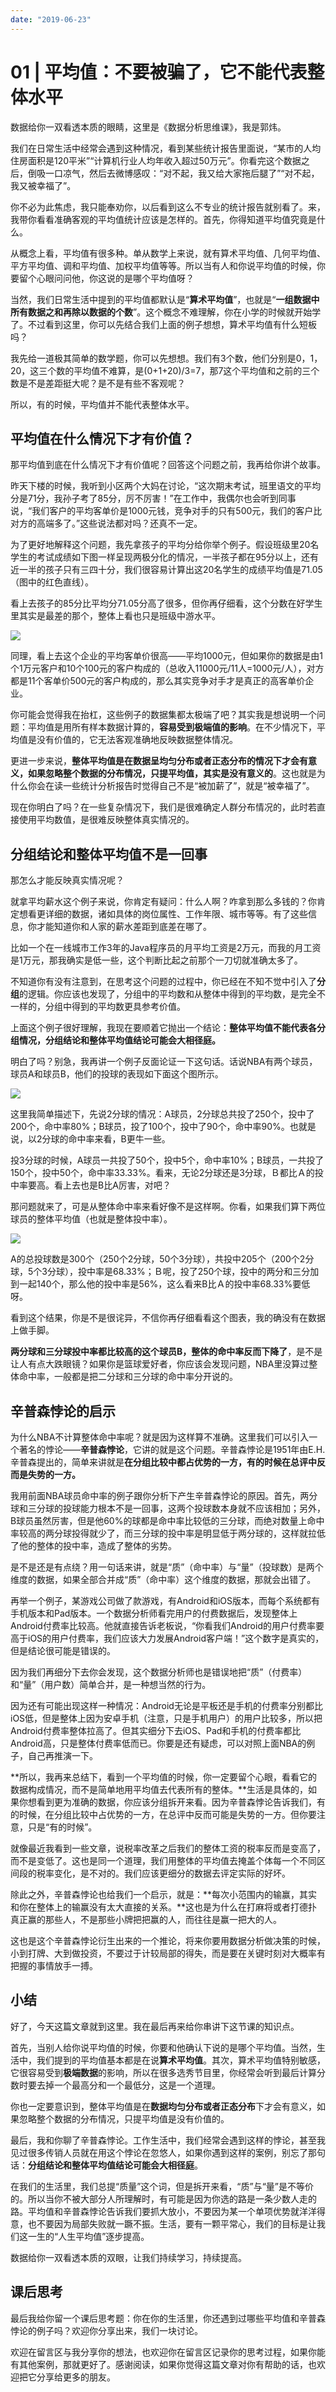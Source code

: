 ```yaml
---
date: "2019-06-23"
---  
```

      
# 01 | 平均值：不要被骗了，它不能代表整体水平
数据给你一双看透本质的眼睛，这里是《数据分析思维课》，我是郭炜。

我们在日常生活中经常会遇到这种情况，看到某些统计报告里面说，“某市的人均住房面积是120平米”“计算机行业人均年收入超过50万元”。你看完这个数据之后，倒吸一口凉气，然后去微博感叹：“对不起，我又给大家拖后腿了”“对不起，我又被幸福了”。

你不必为此焦虑，我只能奉劝你，以后看到这么不专业的统计报告就别看了。来，我带你看看准确客观的平均值统计应该是怎样的。首先，你得知道平均值究竟是什么。

从概念上看，平均值有很多种。单从数学上来说，就有算术平均值、几何平均值、平方平均值、调和平均值、加权平均值等等。所以当有人和你说平均值的时候，你要留个心眼问问他，你这说的是哪个平均值呀？

当然，我们日常生活中提到的平均值都默认是“**算术平均值**”，也就是“**一组数据中所有数据之和再除以数据的个数**”。这个概念不难理解，你在小学的时候就开始学了。不过看到这里，你可以先结合我们上面的例子想想，算术平均值有什么短板吗？

我先给一道极其简单的数学题，你可以先想想。我们有3个数，他们分别是0，1，20，这三个数的平均值不难算，是\(0+1+20\)/3=7，那7这个平均值和之前的三个数是不是差距挺大呢？是不是有些不客观呢？

<!-- [[[read_end]]] -->

所以，有的时候，平均值并不能代表整体水平。

## 平均值在什么情况下才有价值？

那平均值到底在什么情况下才有价值呢？回答这个问题之前，我再给你讲个故事。

昨天下楼的时候，我听到小区两个大妈在讨论，“这次期末考试，班里语文的平均分是71分，我孙子考了85分，厉不厉害！”在工作中，我偶尔也会听到同事说，“我们客户的平均客单价是1000元钱，竞争对手的只有500元，我们的客户比对方的高端多了。”这些说法都对吗？还真不一定。

为了更好地解释这个问题，我先拿孩子的平均分给你举个例子。假设班级里20名学生的考试成绩如下图一样呈现两极分化的情况，一半孩子都在95分以上，还有近一半的孩子只有三四十分，我们很容易计算出这20名学生的成绩平均值是71.05（图中的红色直线）。

看上去孩子的85分比平均分71.05分高了很多，但你再仔细看，这个分数在好学生里其实是最差的那个，整体上看也只是班级中游水平。

![](/images/数据分析思维课/02.数据分析基础/resourceimage7fab7f7c7aef0fd8e22fd002f73a7a46b7ab.jpg)

同理，看上去这个企业的平均客单价很高——平均1000元，但如果你的数据是由1个1万元客户和10个100元的客户构成的（总收入11000元/11人=1000元/人），对方都是11个客单价500元的客户构成的，那么其实竞争对手才是真正的高客单价企业。

你可能会觉得我在抬杠，这些例子的数据集都太极端了吧？其实我是想说明一个问题：平均值是用所有样本数据计算的，**容易受到极端值的影响**。在不少情况下，平均值是没有价值的，它无法客观准确地反映数据整体情况。

更进一步来说，**整体平均值是在数据呈均匀分布或者正态分布的情况下才会有意义，如果忽略整个数据的分布情况，只提平均值，其实是没有意义的**。这也就是为什么你会在读一些统计分析报告时觉得自己不是“被加薪了”，就是“被幸福了”。

现在你明白了吗？在一些复杂情况下，我们是很难确定人群分布情况的，此时若直接使用平均数值，是很难反映整体真实情况的。

## 分组结论和整体平均值不是一回事

那怎么才能反映真实情况呢？

就拿平均薪水这个例子来说，你肯定有疑问：什么人啊？咋拿到那么多钱的？你肯定想看更详细的数据，诸如具体的岗位属性、工作年限、城市等等。有了这些信息，你才能知道你和人家的薪水差距到底差在哪了。

比如一个在一线城市工作3年的Java程序员的月平均工资是2万元，而我的月工资是1万元，那我确实是低一些，这个判断比起之前那个一刀切就准确太多了。

不知道你有没有注意到，在思考这个问题的过程中，你已经在不知不觉中引入了**分组**的逻辑。你应该也发现了，分组中的平均数和从整体中得到的平均数，是完全不一样的，分组中得到的平均数更具参考价值。

上面这个例子很好理解，我现在要顺着它抛出一个结论：**整体平均值不能代表各分组情况，分组结论和整体平均值结论可能会大相径庭。**

明白了吗？别急，我再讲一个例子反面论证一下这句话。话说NBA有两个球员，球员A和球员B，他们的投球的表现如下面这个图所示。

![](/images/数据分析思维课/02.数据分析基础/resourceimage393039f22a9b0334591cf1836cc344ed4230.jpg)

这里我简单描述下，先说2分球的情况：A球员，2分球总共投了250个，投中了200个，命中率80\%；B球员，投了100个，投中了90个，命中率90\%。也就是说，以2分球的命中率来看，B更牛一些。

投3分球的时候，A球员一共投了50个，投中5个，命中率10\%；B球员，一共投了150个，投中50个，命中率33.33\%。看来，无论2分球还是3分球，Ｂ都比Ａ的投中率要高。看上去也是B比A厉害，对吧？

那问题就来了，可是从整体命中率来看好像不是这样啊。你看，如果我们算下两位球员的整体平均值（也就是整体投中率）。

![](/images/数据分析思维课/02.数据分析基础/resourceimage9f369f1726a5a5431b0fab08ed8c51373e36.jpg)

A的总投球数是300个（250个2分球，50个3分球），共投中205个（200个2分球，5个3分球），投中率是68.33\%；Ｂ呢，投了250个球，投中的两分和三分加到一起140个，那么他的投中率是56\%，这么看来B比Ａ的投中率68.33\%要低呀。

看到这个结果，你是不是很诧异，不信你再仔细看看这个图表，我的确没有在数据上做手脚。

**两分球和三分球投中率都比较高的这个球员B，整体的命中率反而下降了**，是不是让人有点大跌眼镜？如果你是篮球爱好者，你应该会发现问题，NBA里没算过整体命中率，一般都是把二分球和三分球的命中率分开说的。

## 辛普森悖论的启示

为什么NBA不计算整体命中率呢？就是因为这样算不准确。这里我们可以引入一个著名的悖论——**辛普森悖论**，它讲的就是这个问题。辛普森悖论是1951年由E.H.辛普森提出的，简单来讲就是**在分组比较中都占优势的一方，有的时候在总评中反而是失势的一方。**

我用前面NBA球员命中率的例子跟你分析下产生辛普森悖论的原因。首先，两分球和三分球的投球能力根本不是一回事，这两个投球数本身就不应该相加；另外，B球员虽然厉害，但是他60\%的球都是命中率比较低的三分球，而绝对数量上命中率较高的两分球投得就少了，而三分球的投中率是明显低于两分球的，这样就拉低了他的整体的投中率，造成了整体的劣势。

是不是还是有点绕？用一句话来讲，就是“质”（命中率）与“量”（投球数）是两个维度的数据，如果全部合并成“质”（命中率）这个维度的数据，那就会出错了。

再举一个例子，某游戏公司做了款游戏，有Android和iOS版本，而每个系统都有手机版本和Pad版本。一个数据分析师看完用户的付费数据后，发现整体上Android付费率比较高。他就直接告诉老板说，“你看我们Android的用户付费率要高于iOS的用户付费率，我们应该大力发展Android客户端！”这个数字是真实的，但是结论很可能是错误的。

因为我们再细分下去你会发现，这个数据分析师也是错误地把“质”（付费率）和“量”（用户数）简单合并，是一种想当然的行为。

因为还有可能出现这样一种情况：Android无论是平板还是手机的付费率分别都比iOS低，但是整体上因为安卓手机（注意，只是手机用户）的用户比较多，所以把Android付费率整体拉高了。但其实细分下去iOS、Pad和手机的付费率都比Android高，只是整体付费率低而已。你要是还有疑虑，可以对照上面NBA的例子，自己再推演一下。

**所以，我再来总结下，看到一个平均值的时候，你一定要留个心眼，看看它的数据构成情况，而不是简单地用平均值去代表所有的整体。**生活是具体的，如果你想看到更为准确的数据，你应该分组拆开来看。因为辛普森悖论告诉我们，有的时候，在分组比较中占优势的一方，在总评中反而可能是失势的一方。但你要注意，只是“有的时候”。

就像最近我看到一些文章，说税率改革之后我们的整体工资的税率反而是变高了，而不是变低了。这也是同一个道理，我们用整体的平均值去掩盖个体每一个不同区间段的税率变化，是不对的。我们应该更细分的数据去评定实际的好坏。

除此之外，辛普森悖论也给我们一个启示，就是：**每次小范围内的输赢，其实和你在整体上的输赢没有太大直接的关系。**这也是为什么在打麻将或者打德扑真正赢的那些人，不是那些小牌把把赢的人，而往往是赢一把大的人。

这也是这个辛普森悖论衍生出来的一个推论，将来你要用数据分析做决策的时候，小到打牌、大到做投资，不要过于计较局部的得失，而是要在关键时刻对大概率有把握的事情放手一搏。

## 小结

好了，今天这篇文章就到这里。我在最后再来给你串讲下这节课的知识点。

首先，当别人给你说平均值的时候，你要和他确认下说的是哪个平均值。当然，生活中，我们提到的平均值基本都是在说**算术平均值**。其次，算术平均值特别敏感，它很容易受到**极端数据**的影响，所以在很多选秀节目里，你经常会听到最后计算分数时要去掉一个最高分和一个最低分，这是一个道理。

你也一定要意识到，整体平均值是在**数据均匀分布或者正态分布**下才会有意义，如果忽略整个数据的分布情况，只提平均值是没有价值的。

最后，我和你聊了辛普森悖论。工作生活中，我们经常会遇到这样的悖论，甚至我见过很多传销人员就在用这个悖论在忽悠人，如果你遇到这样的案例，别忘了那句话：**分组结论和整体平均值结论可能会大相径庭**。

在我们的生活里，我们总提“质量”这个词，但是拆开来看，“质”与“量”是不等价的。所以当你不被大部分人所理解时，有可能是因为你选的路是一条少数人走的路。平均值和辛普森悖论告诉我们要抓大放小，不要因为某一个单项优势就洋洋得意，也不要因为局部失败就一蹶不振。生活，要有一颗平常心，我们的目标是让我们这一生的“人生平均值”逐步提高。

数据给你一双看透本质的双眼，让我们持续学习，持续提高。

## 课后思考

最后我给你留一个课后思考题：你在你的生活里，你还遇到过哪些平均值和辛普森悖论的例子吗？欢迎你分享出来，我们一块讨论。

欢迎在留言区与我分享你的想法，也欢迎你在留言区记录你的思考过程，如果你能有其他案例，那就更好了。感谢阅读，如果你觉得这篇文章对你有帮助的话，也欢迎把它分享给更多的朋友。